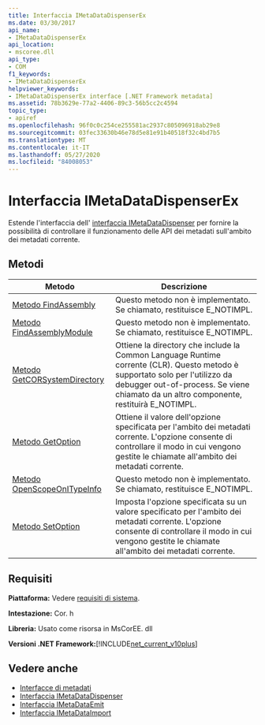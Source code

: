 ```yaml
---
title: Interfaccia IMetaDataDispenserEx
ms.date: 03/30/2017
api_name:
- IMetaDataDispenserEx
api_location:
- mscoree.dll
api_type:
- COM
f1_keywords:
- IMetaDataDispenserEx
helpviewer_keywords:
- IMetaDataDispenserEx interface [.NET Framework metadata]
ms.assetid: 78b3629e-77a2-4406-89c3-56b5cc2c4594
topic_type:
- apiref
ms.openlocfilehash: 96f0c0c254ce255581ac2937c805096918ab29e8
ms.sourcegitcommit: 03fec33630b46e78d5e81e91b40518f32c4bd7b5
ms.translationtype: MT
ms.contentlocale: it-IT
ms.lasthandoff: 05/27/2020
ms.locfileid: "84008053"
---
```

# <a name="imetadatadispenserex-interface"></a>Interfaccia IMetaDataDispenserEx
Estende l'interfaccia dell' [interfaccia IMetaDataDispenser](imetadatadispenser-interface.md) per fornire la possibilità di controllare il funzionamento delle API dei metadati sull'ambito dei metadati corrente.  
  
## <a name="methods"></a>Metodi  
  
|Metodo|Descrizione|  
|------------|-----------------|  
|[Metodo FindAssembly](imetadatadispenserex-findassembly-method.md)|Questo metodo non è implementato. Se chiamato, restituisce E_NOTIMPL.|  
|[Metodo FindAssemblyModule](imetadatadispenserex-findassemblymodule-method.md)|Questo metodo non è implementato. Se chiamato, restituisce E_NOTIMPL.|  
|[Metodo GetCORSystemDirectory](imetadatadispenserex-getcorsystemdirectory-method.md)|Ottiene la directory che include la Common Language Runtime corrente (CLR). Questo metodo è supportato solo per l'utilizzo da debugger out-of-process. Se viene chiamato da un altro componente, restituirà E_NOTIMPL.|  
|[Metodo GetOption](imetadatadispenserex-getoption-method.md)|Ottiene il valore dell'opzione specificata per l'ambito dei metadati corrente. L'opzione consente di controllare il modo in cui vengono gestite le chiamate all'ambito dei metadati corrente.|  
|[Metodo OpenScopeOnITypeInfo](imetadatadispenserex-openscopeonitypeinfo-method.md)|Questo metodo non è implementato. Se chiamato, restituisce E_NOTIMPL.|  
|[Metodo SetOption](imetadatadispenserex-setoption-method.md)|Imposta l'opzione specificata su un valore specificato per l'ambito dei metadati corrente. L'opzione consente di controllare il modo in cui vengono gestite le chiamate all'ambito dei metadati corrente.|  
  
## <a name="requirements"></a>Requisiti  
 **Piattaforma:** Vedere [requisiti di sistema](../../get-started/system-requirements.md).  
  
 **Intestazione:** Cor. h  
  
 **Libreria:** Usato come risorsa in MsCorEE. dll  
  
 **Versioni .NET Framework:**[!INCLUDE[net_current_v10plus](../../../../includes/net-current-v10plus-md.md)]  
  
## <a name="see-also"></a>Vedere anche

- [Interfacce di metadati](metadata-interfaces.md)
- [Interfaccia IMetaDataDispenser](imetadatadispenser-interface.md)
- [Interfaccia IMetaDataEmit](imetadataemit-interface.md)
- [Interfaccia IMetaDataImport](imetadataimport-interface.md)
